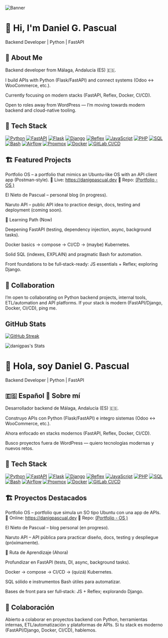 ![Banner]([assets/banner.png](https://github.com/danigpas/danigpas/blob/main/assets/banner.png?raw=true))

# 👋 Hi, I'm Daniel G. Pascual
Backend Developer | Python | FastAPI

## 🚀 About Me

Backend developer from Málaga, Andalucía (ES) 🇪🇸.

I build APIs with Python (Flask/FastAPI) and connect systems (Odoo ↔️ WooCommerce, etc.).

Currently focusing on modern stacks (FastAPI, Reflex, Docker, CI/CD).

Open to roles away from WordPress — I’m moving towards modern backend and cloud-native tooling.

## 🧠 Tech Stack

[![Python](https://img.shields.io/badge/Python-3776AB?logo=python&logoColor=white)](https://www.python.org/doc/)
[![FastAPI](https://img.shields.io/badge/FastAPI-009688?logo=fastapi&logoColor=white)](https://fastapi.tiangolo.com/)
[![Flask](https://img.shields.io/badge/Flask-000000?logo=flask&logoColor=white)](https://flask.palletsprojects.com/)
[![Django](https://img.shields.io/badge/Django-092E20?logo=django&logoColor=white)](https://docs.djangoproject.com/)
[![Reflex](https://img.shields.io/badge/Reflex-3b82f6?logo=react&logoColor=white)](https://reflex.dev/docs/)
[![JavaScript](https://img.shields.io/badge/JavaScript-F7DF1E?logo=javascript&logoColor=000)](https://developer.mozilla.org/docs/Web/JavaScript)
[![PHP](https://img.shields.io/badge/PHP-777BB4?logo=php&logoColor=white)](https://www.php.net/docs.php)
[![SQL](https://img.shields.io/badge/SQL-336791?logo=postgresql&logoColor=white)](https://www.postgresql.org/docs/)
[![Bash](https://img.shields.io/badge/Bash-121011?logo=gnu-bash&logoColor=white)](https://www.gnu.org/software/bash/manual/)
[![Airflow](https://img.shields.io/badge/Airflow-017CEE?logo=apache-airflow&logoColor=white)](https://airflow.apache.org/docs/)
[![Proxmox](https://img.shields.io/badge/Proxmox-E57000?logo=proxmox&logoColor=white)](https://pve.proxmox.com/wiki/Main_Page)
[![Docker](https://img.shields.io/badge/Docker-2496ED?logo=docker&logoColor=white)](https://docs.docker.com/)
[![GitLab CI/CD](https://img.shields.io/badge/GitLab%20CI%2FCD-FC6D26?logo=gitlab&logoColor=white)](https://docs.gitlab.com/ee/ci/)

## 🏗️ Featured Projects

Portfolio OS – a portfolio that mimics an Ubuntu-like OS with an API client app (Postman-style).
🔗 Live: https://danigpascual.dev
🔧 Repo: [(Portfolio - OS )](https://github.com/danigpas/portfolio-os)

El Nieto de Pascual – personal blog (in progress).

Naruto API – public API idea to practice design, docs, testing and deployment (coming soon).

🎯 Learning Path (Now)

Deepening FastAPI (testing, dependency injection, async, background tasks).

Docker basics → compose → CI/CD → (maybe) Kubernetes.

Solid SQL (indexes, EXPLAIN) and pragmatic Bash for automation.

Front foundations to be full‑stack-ready: JS essentials + Reflex; exploring Django.

## 🤝 Collaboration

I’m open to collaborating on Python backend projects, internal tools, ETL/automation and API platforms.
If your stack is modern (FastAPI/Django, Docker, CI/CD), ping me.

## GitHub Stats


[![GitHub Streak](https://github-readme-streak-stats.herokuapp.com?user=danigpas&theme=highcontrast)](https://git.io/streak-stats)

![danigpas's Stats](https://github-readme-stats.vercel.app/api?username=danigpas&theme=highcontrast&show_icons=true&hide_border=true&count_private=true)

# 👋 Hola, soy Daniel G. Pascual
Backend Developer | Python | FastAPI

## 🇪🇸 Español 🚀 Sobre mí

Desarrollador backend de Málaga, Andalucía (ES) 🇪🇸.

Construyo APIs con Python (Flask/FastAPI) e integro sistemas (Odoo ↔️ WooCommerce, etc.).

Ahora enfocado en stacks modernos (FastAPI, Reflex, Docker, CI/CD).

Busco proyectos fuera de WordPress — quiero tecnologías modernas y nuevos retos.

## 🧠 Tech Stack

[![Python](https://img.shields.io/badge/Python-3776AB?logo=python&logoColor=white)](https://www.python.org/doc/)
[![FastAPI](https://img.shields.io/badge/FastAPI-009688?logo=fastapi&logoColor=white)](https://fastapi.tiangolo.com/)
[![Flask](https://img.shields.io/badge/Flask-000000?logo=flask&logoColor=white)](https://flask.palletsprojects.com/)
[![Django](https://img.shields.io/badge/Django-092E20?logo=django&logoColor=white)](https://docs.djangoproject.com/)
[![Reflex](https://img.shields.io/badge/Reflex-3b82f6?logo=react&logoColor=white)](https://reflex.dev/docs/)
[![JavaScript](https://img.shields.io/badge/JavaScript-F7DF1E?logo=javascript&logoColor=000)](https://developer.mozilla.org/docs/Web/JavaScript)
[![PHP](https://img.shields.io/badge/PHP-777BB4?logo=php&logoColor=white)](https://www.php.net/docs.php)
[![SQL](https://img.shields.io/badge/SQL-336791?logo=postgresql&logoColor=white)](https://www.postgresql.org/docs/)
[![Bash](https://img.shields.io/badge/Bash-121011?logo=gnu-bash&logoColor=white)](https://www.gnu.org/software/bash/manual/)
[![Airflow](https://img.shields.io/badge/Airflow-017CEE?logo=apache-airflow&logoColor=white)](https://airflow.apache.org/docs/)
[![Proxmox](https://img.shields.io/badge/Proxmox-E57000?logo=proxmox&logoColor=white)](https://pve.proxmox.com/wiki/Main_Page)
[![Docker](https://img.shields.io/badge/Docker-2496ED?logo=docker&logoColor=white)](https://docs.docker.com/)
[![GitLab CI/CD](https://img.shields.io/badge/GitLab%20CI%2FCD-FC6D26?logo=gitlab&logoColor=white)](https://docs.gitlab.com/ee/ci/)

## 🏗️ Proyectos Destacados

Portfolio OS – portfolio que simula un SO tipo Ubuntu con una app de APIs.
🔗 Online: https://danigpascual.dev
🔧 Repo: [(Portfolio - OS )](https://github.com/danigpas/portfolio-os)

El Nieto de Pascual – blog personal (en progreso).

Naruto API – API pública para practicar diseño, docs, testing y despliegue (próximamente).

🎯 Ruta de Aprendizaje (Ahora)

Profundizar en FastAPI (tests, DI, async, background tasks).

Docker → compose → CI/CD → (quizá) Kubernetes.

SQL sólido e instrumentos Bash útiles para automatizar.

Bases de front para ser full‑stack: JS + Reflex; explorando Django.

## 🤝 Colaboración

Abierto a colaborar en proyectos backend con Python, herramientas internas, ETL/automatización y plataformas de APIs.
Si tu stack es moderno (FastAPI/Django, Docker, CI/CD), hablemos.
 

